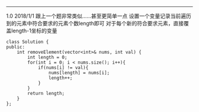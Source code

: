---
1.0 2018/1/1
跟上一个题非常类似……甚至更简单一点 设置一个变量记录当前遍历到的元素中符合要求的元素个数length即可 对于每个新的符合要求元素，直接覆盖length-1坐标的变量
```
class Solution {
public:
    int removeElement(vector<int>& nums, int val) {
        int length = 0;
        for(int i = 0; i < nums.size(); i++){
            if(nums[i] != val){
                nums[length] = nums[i];
                length++;
            }
        }
        return length;
    }
};
```
